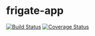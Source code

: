 # frigate-app
[![Build Status](https://secure.travis-ci.org/camcelve/frigate-app.png?branch=master)](https://travis-ci.org/camcelve/frigate-app)
[![Coverage Status](https://coveralls.io/repos/camcelve/frigate-app/badge.svg?branch=master)](https://coveralls.io/r/camcelve/frigate-app/?branch=master)
